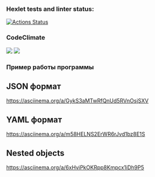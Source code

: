 ### Hexlet tests and linter status:
[![Actions Status](https://github.com/belchanin/frontend-project-46/workflows/hexlet-check/badge.svg)](https://github.com/belchanin/frontend-project-46/actions)

### CodeClimate
<a href="https://codeclimate.com/github/belchanin/frontend-project-46/maintainability"><img src="https://api.codeclimate.com/v1/badges/b16dec8849a0a90ef8a5/maintainability" /></a>
<a href="https://codeclimate.com/github/belchanin/frontend-project-46/test_coverage"><img src="https://api.codeclimate.com/v1/badges/b16dec8849a0a90ef8a5/test_coverage" /></a>

### Пример работы программы
## JSON формат
https://asciinema.org/a/GykS3aMTwRfQnUd5RVnOsjSXV

## YAML формат
https://asciinema.org/a/m58HELNS2ErWR6rJvd1bz8E1S

## Nested objects
https://asciinema.org/a/6xHviPkOKRpp8Kmpcx1iDh9P5